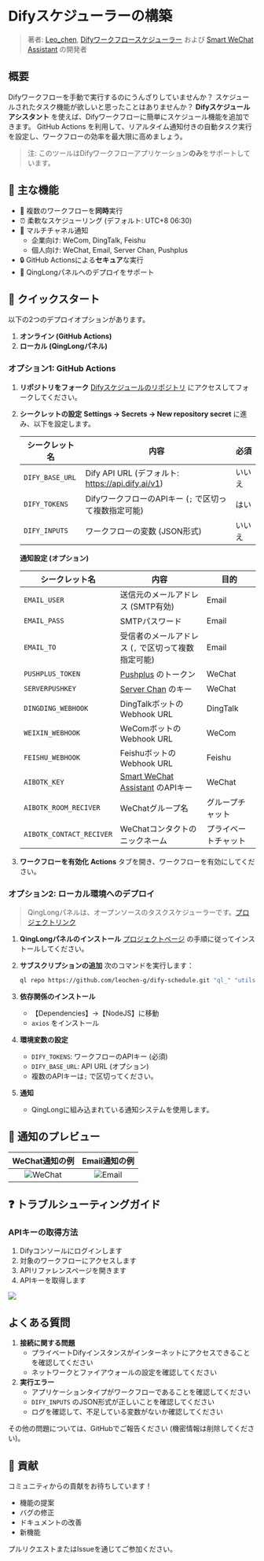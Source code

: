 # Difyスケジューラーの構築

> 著者: [Leo\_chen](https://github.com/leochen-g), [Difyワークフロースケジューラー](https://github.com/leochen-g/dify-schedule) および [Smart WeChat Assistant](https://github.com/leochen-g/wechat-assistant-pro) の開発者

## 概要

Difyワークフローを手動で実行するのにうんざりしていませんか？ スケジュールされたタスク機能が欲しいと思ったことはありませんか？ **Difyスケジュールアシスタント** を使えば、Difyワークフローに簡単にスケジュール機能を追加できます。 GitHub Actions を利用して、リアルタイム通知付きの自動タスク実行を設定し、ワークフローの効率を最大限に高めましょう。

> 注: このツールはDifyワークフローアプリケーション**のみ**をサポートしています。

## 🌟 主な機能

* 🔄 複数のワークフローを**同時**実行
* ⏰ 柔軟なスケジューリング (デフォルト: UTC+8 06:30)
* 📱 マルチチャネル通知
  * 企業向け: WeCom, DingTalk, Feishu
  * 個人向け: WeChat, Email, Server Chan, Pushplus
* 🔒 GitHub Actionsによる**セキュア**な実行
* 🐲 QingLongパネルへのデプロイをサポート

## 🚀 クイックスタート

以下の2つのデプロイオプションがあります。

1. **オンライン (GitHub Actions)**
2. **ローカル (QingLongパネル)**

### オプション1: GitHub Actions

1. **リポジトリをフォーク** [Difyスケジュールのリポジトリ](https://github.com/leochen-g/dify-schedule) にアクセスしてフォークしてください。
2. **シークレットの設定** **Settings -> Secrets -> New repository secret** に進み、以下を設定します。

    | シークレット名     | 内容                                                                     | 必須 |
    | --------------- | ------------------------------------------------------------------------ | -------- |
    | `DIFY_BASE_URL` | Dify API URL (デフォルト: https://api.dify.ai/v1)                         | いいえ   |
    | `DIFY_TOKENS`   | DifyワークフローのAPIキー (`;` で区切って複数指定可能)                     | はい     |
    | `DIFY_INPUTS`   | ワークフローの変数 (JSON形式)                                           | いいえ   |

    **通知設定 (オプション)**

    | シークレット名              | 内容                                                                                             | 目的       |
    | ------------------------ | -------------------------------------------------------------------------------------------------- | ------------ |
    | `EMAIL_USER`             | 送信元のメールアドレス (SMTP有効)                                                                  | Email        |
    | `EMAIL_PASS`             | SMTPパスワード                                                                                   | Email        |
    | `EMAIL_TO`               | 受信者のメールアドレス (`,` で区切って複数指定可能)                                                     | Email        |
    | `PUSHPLUS_TOKEN`         | [Pushplus](http://www.pushplus.plus/) のトークン                                                      | WeChat       |
    | `SERVERPUSHKEY`          | [Server Chan](https://sct.ftqq.com/) のキー                                                           | WeChat       |
    | `DINGDING_WEBHOOK`       | DingTalkボットのWebhook URL                                                                       | DingTalk     |
    | `WEIXIN_WEBHOOK`         | WeComボットのWebhook URL                                                                          | WeCom        |
    | `FEISHU_WEBHOOK`         | FeishuボットのWebhook URL                                                                         | Feishu       |
    | `AIBOTK_KEY`             | [Smart WeChat Assistant](https://wechat.aibotk.com/?r=dBL0Bn\&f=difySchedule) のAPIキー               | WeChat       |
    | `AIBOTK_ROOM_RECIVER`    | WeChatグループ名                                                                                   | グループチャット |
    | `AIBOTK_CONTACT_RECIVER` | WeChatコンタクトのニックネーム                                                                        | プライベートチャット |
3. **ワークフローを有効化** **Actions** タブを開き、ワークフローを有効にしてください。

### オプション2: ローカル環境へのデプロイ

> QingLongパネルは、オープンソースのタスクスケジューラーです。[プロジェクトリンク](https://github.com/whyour/qinglong)

1. **QingLongパネルのインストール** [プロジェクトページ](https://github.com/whyour/qinglong) の手順に従ってインストールしてください。
2. **サブスクリプションの追加** 次のコマンドを実行します：

    ```bash
    ql repo https://github.com/leochen-g/dify-schedule.git "ql_" "utils" "sdk"
    ```
3. **依存関係のインストール**
   * 【Dependencies】->【NodeJS】に移動
   * `axios` をインストール
4. **環境変数の設定**
   * `DIFY_TOKENS`: ワークフローのAPIキー (必須)
   * `DIFY_BASE_URL`: API URL (オプション)
   * 複数のAPIキーは`;` で区切ってください。
5. **通知**
   * QingLongに組み込まれている通知システムを使用します。

## 📸 通知のプレビュー

|                             WeChat通知の例                             |                             Email通知の例                             |
| :---------------------------------------------------------------------------------: | :---------------------------------------------------------------------------------: |
| ![WeChat](https://assets-docs.dify.ai/2025/01/48d250d297950452a2c1a95babc06638.png) | ![Email](https://assets-docs.dify.ai/2025/01/192e3ec292686129198a45562fad26cf.png) |

## ❓ トラブルシューティングガイド

### APIキーの取得方法

1. Difyコンソールにログインします
2. 対象のワークフローにアクセスします
3. APIリファレンスページを開きます
4. APIキーを取得します

![](https://assets-docs.dify.ai/2025/01/f7239b198b4aeac98d209bfcebae153d.png)

## **よくある質問**

1. **接続に関する問題**
   * プライベートDifyインスタンスがインターネットにアクセスできることを確認してください
   * ネットワークとファイアウォールの設定を確認してください
2. **実行エラー**
   * アプリケーションタイプがワークフローであることを確認してください
   * `DIFY_INPUTS` のJSON形式が正しいことを確認してください
   * ログを確認して、不足している変数がないか確認してください

その他の問題については、GitHubでご報告ください (機密情報は削除してください)。

## 🤝 貢献

コミュニティからの貢献をお待ちしています！

* 機能の提案
* バグの修正
* ドキュメントの改善
* 新機能

プルリクエストまたはIssueを通じてご参加ください。